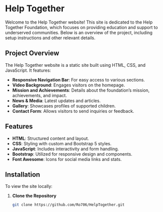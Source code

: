 # Help Together

Welcome to the Help Together website! This site is dedicated to the Help Together Foundation, which focuses on providing education and support to underserved communities. Below is an overview of the project, including setup instructions and other relevant details.

## Project Overview

The Help Together website is a static site built using HTML, CSS, and JavaScript. It features:

- **Responsive Navigation Bar**: For easy access to various sections.
- **Video Background**: Engages visitors on the homepage.
- **Mission and Achievements**: Details about the foundation’s mission, achievements, and impact.
- **News & Media**: Latest updates and articles.
- **Gallery**: Showcases profiles of supported children.
- **Contact Form**: Allows visitors to send inquiries or feedback.

## Features

- **HTML**: Structured content and layout.
- **CSS**: Styling with custom and Bootstrap 5 styles.
- **JavaScript**: Includes interactivity and form handling.
- **Bootstrap**: Utilized for responsive design and components.
- **Font Awesome**: Icons for social media links and stats.

## Installation

To view the site locally:

1. **Clone the Repository**

   ```bash
   git clone https://github.com/Ro706/HelpTogether.git
